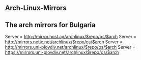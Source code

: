 ## Arch-Linux-Mirrors
## The arch mirrors for Bulgaria

Server = http://mirror.host.ag/archlinux/$repo/os/$arch
Server = http://mirrors.netix.net/archlinux/$repo/os/$arch
Server = http://mirrors.uni-plovdiv.net/archlinux/$repo/os/$arch
Server = https://mirrors.uni-plovdiv.net/archlinux/$repo/os/$arch
